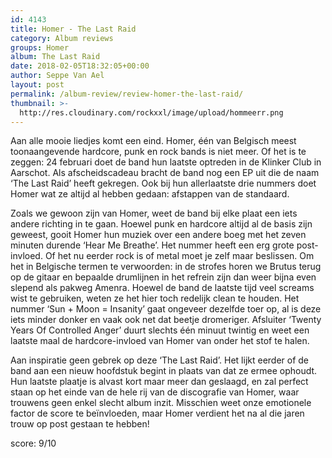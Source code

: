```yaml
---
id: 4143
title: Homer - The Last Raid
category: Album reviews
groups: Homer
album: The Last Raid
date: 2018-02-05T18:32:05+00:00
author: Seppe Van Ael
layout: post
permalink: /album-review/review-homer-the-last-raid/
thumbnail: >-
  http://res.cloudinary.com/rockxxl/image/upload/hommeerr.png
---
```

Aan alle mooie liedjes komt een eind. Homer, één van Belgisch meest toonaangevende hardcore, punk en rock bands is niet meer. Of het is te zeggen: 24 februari doet de band hun laatste optreden in de Klinker Club in Aarschot. Als afscheidscadeau bracht de band nog een EP uit die de naam ‘The Last Raid’ heeft gekregen. Ook bij hun allerlaatste drie nummers doet Homer wat ze altijd al hebben gedaan: afstappen van de standaard.

Zoals we gewoon zijn van Homer, weet de band bij elke plaat een iets andere richting in te gaan. Hoewel punk en hardcore altijd al de basis zijn geweest, gooit Homer hun muziek over een andere boeg met het zeven minuten durende ‘Hear Me Breathe’. Het nummer heeft een erg grote post- invloed. Of het nu eerder rock is of metal moet je zelf maar beslissen. Om het in Belgische termen te verwoorden: in de strofes horen we Brutus terug op de gitaar en bepaalde drumlijnen in het refrein zijn dan weer bijna even slepend als pakweg Amenra. Hoewel de band de laatste tijd veel screams wist te gebruiken, weten ze het hier toch redelijk clean te houden. Het nummer ‘Sun + Moon = Insanity’ gaat ongeveer dezelfde toer op, al is deze iets minder donker en vaak ook net dat beetje dromeriger. Afsluiter ‘Twenty Years Of Controlled Anger’ duurt slechts één minuut twintig en weet een laatste maal de hardcore-invloed van Homer van onder het stof te halen.

Aan inspiratie geen gebrek op deze ‘The Last Raid’. Het lijkt eerder of de band aan een nieuw hoofdstuk begint in plaats van dat ze ermee ophoudt. Hun laatste plaatje is alvast kort maar meer dan geslaagd, en zal perfect staan op het einde van de hele rij van de discografie van Homer, waar trouwens geen enkel slecht album inzit. Misschien weet onze emotionele factor de score te beïnvloeden, maar Homer verdient het na al die jaren trouw op post gestaan te hebben!

score: 9/10
